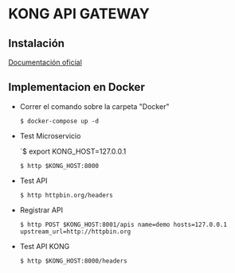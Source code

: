 # KONG API GATEWAY

## Instalación

[Documentación oficial](https://getkong.org/install/)	

## Implementacion en Docker

- Correr el comando sobre la carpeta "Docker"

	`$ docker-compose up -d`

- Test Microservicio

	`$ export KONG_HOST=127.0.0.1

	`$ http $KONG_HOST:8000`

- Test API

	`$ http httpbin.org/headers`

- Registrar API

	`$ http POST $KONG_HOST:8001/apis name=demo hosts=127.0.0.1 upstream_url=http://httpbin.org`

- Test API KONG

	`$ http $KONG_HOST:8000/headers`

